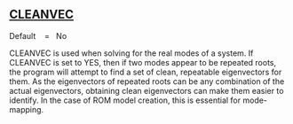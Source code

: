 ## [CLEANVEC](https://nexus.hexagon.com/documentationcenter/bundle/MSC_Nastran_2022.4/page/Nastran_Combined_Book/qrg/parameters/TOC.CLEANVEC1.xhtml)

Default    =    No

CLEANVEC is used when solving for the real modes of a system. If CLEANVEC is set to YES, then if two modes appear to be repeated roots, the program will attempt to find a set of clean, repeatable eigenvectors for them. As the eigenvectors of repeated roots can be any combination of the actual eigenvectors, obtaining clean eigenvectors can make them easier to identify. In the case of ROM model creation, this is essential for mode-mapping.

